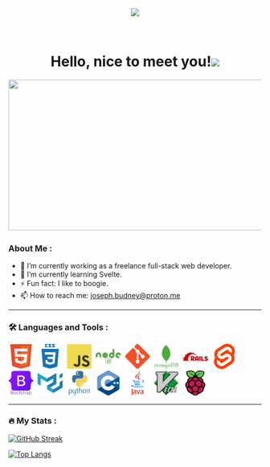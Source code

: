 <div id="header" align="center">
  <img src="https://media.giphy.com/media/v1.Y2lkPTc5MGI3NjExNmIxb3ExYnQxNjhucXpyanhyOGEyc3pqNTJtOXB1YXBxNHRpZjdwOCZlcD12MV9pbnRlcm5hbF9naWZfYnlfaWQmY3Q9cw/ooJ7KIQCwu96dbWuOU/giphy.gif" width="200"/>
</div>

<div id="badges">
  
</div>

<p align="center"><img src="https://komarev.com/ghpvc/?username=Joseph-S-Budney&style=flat-square&color=blue" alt=""/></p>

<h1 align="center">Hello, nice to meet you!<img src="https://media.giphy.com/media/m0dmKBkncVETJv2h0S/giphy.gif" width="50" /></h1>

<div align="center">
  <img src="https://www.mygo.ge/uploads/blog/1584023795.jpg" width="600" height="300"/>
</div>

### About Me :

- 🔭 I’m currently working as a freelance full-stack web developer.
- 🌱 I’m currently learning Svelte.
- ⚡ Fun fact: I like to boogie.
- 📫 How to reach me: <joseph.budney@proton.me>

---

### 🛠️ Languages and Tools :

<div>
  <img src="https://github.com/devicons/devicon/blob/master/icons/html5/html5-original.svg" title="HTML5" alt="HTML" width="50" height="50"/>&nbsp;
  <img src="https://github.com/devicons/devicon/blob/master/icons/css3/css3-plain-wordmark.svg"  title="CSS3" alt="CSS" width="50" height="50"/>&nbsp;
  <img src="https://github.com/devicons/devicon/blob/master/icons/javascript/javascript-original.svg" title="JavaScript" alt="JavaScript" width="50" height="50"/>&nbsp;
  <img src="https://github.com/devicons/devicon/blob/master/icons/nodejs/nodejs-plain-wordmark.svg" title="NodeJS" alt="NodeJS" width="50" height="50"/>&nbsp;
  <img src="https://github.com/devicons/devicon/blob/master/icons/git/git-original.svg" title="Git" **alt="Git" width="50" height="50"/>&nbsp;
  <img src="https://github.com/devicons/devicon/blob/master/icons/mongodb/mongodb-plain-wordmark.svg" title="Mongo" **alt="Mongo" width="50" height="50"/>&nbsp;
  <img src="https://github.com/devicons/devicon/blob/master/icons/rails/rails-plain-wordmark.svg" title="Ruby on Rails" **alt="Ruby on Rails" width="50" height="50"/>&nbsp;
  <img src="https://github.com/devicons/devicon/blob/master/icons/svelte/svelte-original.svg" title="Svelte" **alt="Svelte" width="50" height="50"/>&nbsp;
  <img src="https://github.com/devicons/devicon/blob/master/icons/bootstrap/bootstrap-original-wordmark.svg" title="Bootstrap" **alt="Bootstrap" width="50" height="50"/>&nbsp;
  <img src="https://github.com/devicons/devicon/blob/master/icons/materialui/materialui-original.svg" title="Material UI" alt="Material UI" width="50" height="50"/>&nbsp;
  <img src="https://github.com/devicons/devicon/blob/master/icons/python/python-original-wordmark.svg" title="Python" **alt="Python" width="50" height="50"/>&nbsp;
  <img src="https://github.com/devicons/devicon/blob/master/icons/cplusplus/cplusplus-original.svg" title="C++" **alt="C plus plus" width="50" height="50"/>&nbsp;
  <img src="https://github.com/devicons/devicon/blob/master/icons/java/java-original-wordmark.svg" title="Java" alt="Java" width="50" height="50"/>&nbsp;
  <img src="https://github.com/devicons/devicon/blob/master/icons/vim/vim-original.svg" title="Vim" alt="Vim" width="50" height="50"/>&nbsp;
  <img src="https://github.com/devicons/devicon/blob/master/icons/raspberrypi/raspberrypi-original.svg" title="Raspberry Pi" alt="Raspberry Pi" width="50" height="50"/>&nbsp;
</div>

---

### 🔥 My Stats :

[![GitHub Streak](https://github-readme-streak-stats.herokuapp.com?user=Joseph-S-Budney&theme=apprentice&mode=daily)](https://git.io/streak-stats)

[![Top Langs](https://github-readme-stats.vercel.app/api/top-langs/?username=Joseph-S-Budney&langs_count=8&layout=donut-vertical&theme=apprentice&exclude_repo=shop_site,Joseph-S-Budney.github.io)](https://github.com/anuraghazra/github-readme-stats)
